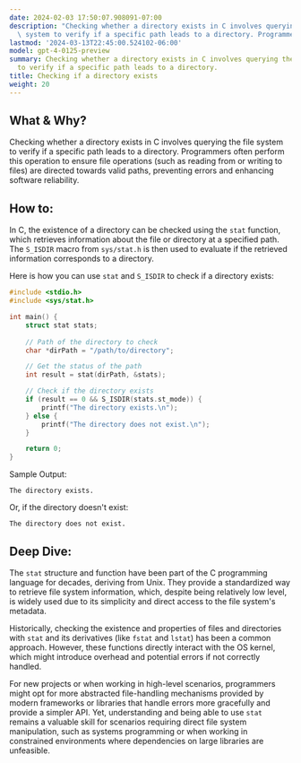 ```yaml
---
date: 2024-02-03 17:50:07.908091-07:00
description: "Checking whether a directory exists in C involves querying the file\
  \ system to verify if a specific path leads to a directory. Programmers often perform\u2026"
lastmod: '2024-03-13T22:45:00.524102-06:00'
model: gpt-4-0125-preview
summary: Checking whether a directory exists in C involves querying the file system
  to verify if a specific path leads to a directory.
title: Checking if a directory exists
weight: 20
---
```


## What & Why?

Checking whether a directory exists in C involves querying the file system to verify if a specific path leads to a directory. Programmers often perform this operation to ensure file operations (such as reading from or writing to files) are directed towards valid paths, preventing errors and enhancing software reliability.

## How to:

In C, the existence of a directory can be checked using the `stat` function, which retrieves information about the file or directory at a specified path. The `S_ISDIR` macro from `sys/stat.h` is then used to evaluate if the retrieved information corresponds to a directory.

Here is how you can use `stat` and `S_ISDIR` to check if a directory exists:

```c
#include <stdio.h>
#include <sys/stat.h>

int main() {
    struct stat stats;
    
    // Path of the directory to check
    char *dirPath = "/path/to/directory";

    // Get the status of the path
    int result = stat(dirPath, &stats);

    // Check if the directory exists
    if (result == 0 && S_ISDIR(stats.st_mode)) {
        printf("The directory exists.\n");
    } else {
        printf("The directory does not exist.\n");
    }

    return 0;
}
```

Sample Output:
```
The directory exists.
```

Or, if the directory doesn't exist:
```
The directory does not exist.
```

## Deep Dive:

The `stat` structure and function have been part of the C programming language for decades, deriving from Unix. They provide a standardized way to retrieve file system information, which, despite being relatively low level, is widely used due to its simplicity and direct access to the file system's metadata.

Historically, checking the existence and properties of files and directories with `stat` and its derivatives (like `fstat` and `lstat`) has been a common approach. However, these functions directly interact with the OS kernel, which might introduce overhead and potential errors if not correctly handled.

For new projects or when working in high-level scenarios, programmers might opt for more abstracted file-handling mechanisms provided by modern frameworks or libraries that handle errors more gracefully and provide a simpler API. Yet, understanding and being able to use `stat` remains a valuable skill for scenarios requiring direct file system manipulation, such as systems programming or when working in constrained environments where dependencies on large libraries are unfeasible.
